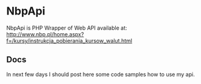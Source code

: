 # NbpApi

NbpApi is PHP Wrapper of Web API available at: http://www.nbp.pl/home.aspx?f=/kursy/instrukcja_pobierania_kursow_walut.html

## Docs
In next few days I should post here some code samples how to use my api.
